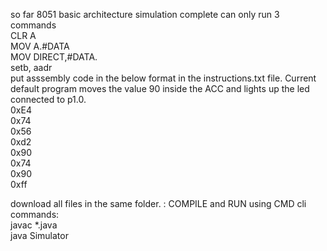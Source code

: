 so far 8051 basic architecture simulation complete can only run 3 commands <br /> CLR A <br />  MOV A.#DATA <br />  MOV DIRECT,#DATA.<br /> setb, aadr <br />
put asssembly code in the below format in the instructions.txt file. Current default program moves the value 90 inside the ACC and lights up the led connected to p1.0.<br />
0xE4 <br />
0x74 <br />
0x56 <br />
0xd2 <br />
0x90 <br />
0x74 <br />
0x90 <br />
0xff <br />



 download all files in the same folder. : 
COMPILE and RUN using CMD cli commands:<br /> 
javac *.java <br /> 
java Simulator
